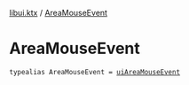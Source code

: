 [libui.ktx](index.md) / [AreaMouseEvent](./-area-mouse-event.md)

# AreaMouseEvent

`typealias AreaMouseEvent = `[`uiAreaMouseEvent`](../libui/ui-area-mouse-event/index.md)